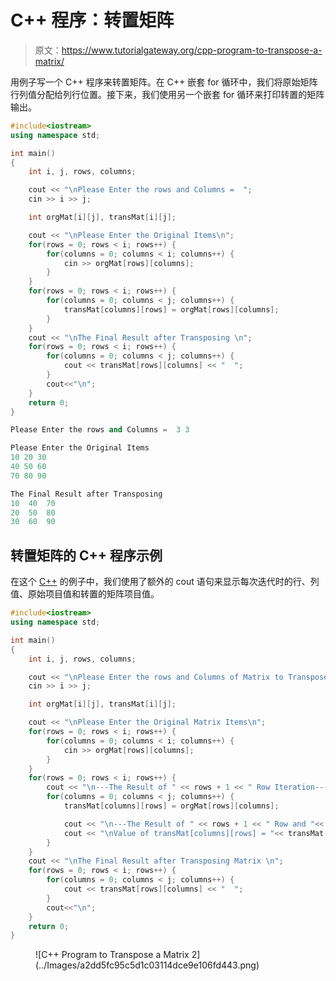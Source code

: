 # C++ 程序：转置矩阵

> 原文：<https://www.tutorialgateway.org/cpp-program-to-transpose-a-matrix/>

用例子写一个 C++ 程序来转置矩阵。在 C++ 嵌套 for 循环中，我们将原始矩阵行列值分配给列行位置。接下来，我们使用另一个嵌套 for 循环来打印转置的矩阵输出。

```cpp
#include<iostream>
using namespace std;

int main()
{
	int i, j, rows, columns;

	cout << "\nPlease Enter the rows and Columns =  ";
	cin >> i >> j;

	int orgMat[i][j], transMat[i][j];

	cout << "\nPlease Enter the Original Items\n";
	for(rows = 0; rows < i; rows++)	{
		for(columns = 0; columns < i; columns++) {
			cin >> orgMat[rows][columns];
		}	
	}	
	for(rows = 0; rows < i; rows++)	{
		for(columns = 0; columns < j; columns++) {
			transMat[columns][rows] = orgMat[rows][columns];
		}
	}
	cout << "\nThe Final Result after Transposing \n";
	for(rows = 0; rows < i; rows++)	{
		for(columns = 0; columns < j; columns++) {
			cout << transMat[rows][columns] << "  ";
		}
		cout<<"\n";
	}
 	return 0;
}
```

```cpp
Please Enter the rows and Columns =  3 3

Please Enter the Original Items
10 20 30
40 50 60
70 80 90

The Final Result after Transposing
10  40  70  
20  50  80  
30  60  90 
```

## 转置矩阵的 C++ 程序示例

在这个 [C++](https://www.tutorialgateway.org/cpp-programs/) 的例子中，我们使用了额外的 cout 语句来显示每次迭代时的行、列值、原始项目值和转置的矩阵项目值。

```cpp
#include<iostream>
using namespace std;

int main()
{
	int i, j, rows, columns;

	cout << "\nPlease Enter the rows and Columns of Matrix to Transpose =  ";
	cin >> i >> j;

	int orgMat[i][j], transMat[i][j];

	cout << "\nPlease Enter the Original Matrix Items\n";
	for(rows = 0; rows < i; rows++)	{
		for(columns = 0; columns < i; columns++) {
			cin >> orgMat[rows][columns];
		}	
	}	
	for(rows = 0; rows < i; rows++)	{
		cout << "\n---The Result of " << rows + 1 << " Row Iteration---";
		for(columns = 0; columns < j; columns++) {
			transMat[columns][rows] = orgMat[rows][columns];

			cout << "\n---The Result of " << rows + 1 << " Row and "<< columns + 1 << " Column Iteration---";
			cout << "\nValue of transMat[columns][rows] = "<< transMat[columns][rows] << " and orgMat[rows][columns] =  " << orgMat[rows][columns];
		}
	}
	cout << "\nThe Final Result after Transposing Matrix \n";
	for(rows = 0; rows < i; rows++)	{
		for(columns = 0; columns < j; columns++) {
			cout << transMat[rows][columns] << "  ";
		}
		cout<<"\n";
	}
 	return 0;
}
```

<figure class="wp-block-image size-large">![C++ Program to Transpose a Matrix 2](../Images/a2dd5fc95c5d1c03114dce9e106fd443.png)</figure>